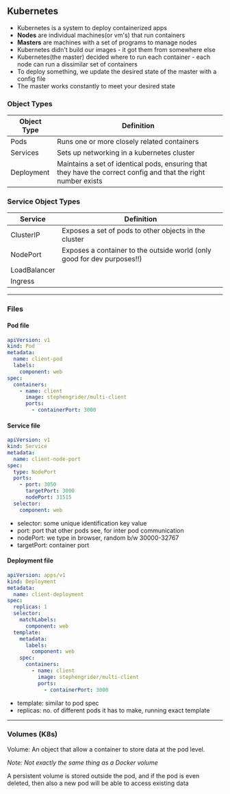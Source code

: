 ## Kubernetes

- Kubernetes is a system to deploy containerized apps
- **Nodes** are individual machines(or vm's) that run containers
- **Masters** are machines with a set of programs to manage nodes
- Kubernetes didn't build our images - it got them from somewhere else
- Kubernetes(the master) decided where to run each container - each node can run a dissimilar set of containers
- To deploy something, we update the desired state of the master with a config file
- The master works constantly to meet your desired state

### Object Types

| Object Type | Definition                                                                                                     |
|-------------|----------------------------------------------------------------------------------------------------------------|
| Pods        | Runs one or more closely related containers                                                                    |
| Services    | Sets up networking in a kubernetes cluster                                                                     |
| Deployment  | Maintains a set of identical pods, ensuring that they have the correct config and that the right number exists |

### Service Object Types

| Service      | Definition                                                              |
|--------------|-------------------------------------------------------------------------|
| ClusterIP    | Exposes a set of pods to other objects in the cluster                   |
| NodePort     | Exposes a container to the outside world (only good for dev purposes!!) |
| LoadBalancer ||
| Ingress      ||

---
### Files
#### Pod file
```yaml
apiVersion: v1
kind: Pod
metadata:
  name: client-pod
  labels:
    component: web
spec:
  containers:
    - name: client
      image: stephengrider/multi-client
      ports:
        - containerPort: 3000
```

#### Service file
```yaml
apiVersion: v1
kind: Service
metadata:
  name: client-node-port
spec:
  type: NodePort
  ports:
    - port: 3050
      targetPort: 3000
      nodePort: 31515
  selector:
    component: web
```
- selector: some unique identification key value 
- port: port that other pods see, for inter pod communication 
- nodePort: we type in browser, random b/w 30000-32767 
- targetPort: container port

#### Deployment file
```yaml
apiVersion: apps/v1
kind: Deployment
metadata:
  name: client-deployment
spec:
  replicas: 1
  selector:
    matchLabels:
      component: web
  template:
    metadata:
      labels:
        component: web
    spec:
      containers:
        - name: client
          image: stephengrider/multi-client
          ports:
            - containerPort: 3000
```
- template: similar to pod spec
- replicas: no. of different pods it has to make, running exact template

---
### Volumes (K8s)

Volume: An object that allow a container to store data at the pod level.

_Note: Not exactly the same thing as a Docker volume_

A persistent volume is stored outside the pod, and if the pod is even deleted, then also a new pod will be able to access existing data